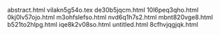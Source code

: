 abstract.html
vilakn5g54o.tex
de30b5jqcm.html
10l6peq3qho.html
0kj0lv57ojo.html
m3ohfslefso.html
nvd6q1h7s2.html
mbnt820vge8.html
b521to2hlpg.html
iqe8k2v08so.html
untitled.html
8cfhvjqgjqk.html